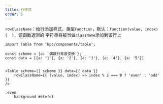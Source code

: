 ```yaml
---
title: 行样式
order: 5
---
```


`rowClassName`：给行添加样式，类型`Function`，默认：`function(value, index) {  }`，该函数返回的
字符串将被当做`className`添加到该行上

```vdt
import Table from 'kpc/components/table';

const scheme = {a: '偶数行背景变换'};
const data = [{a: '1'}, {a: '2'}, {a: '3'}, {a: '4'}, {a: '5'}]


<Table scheme={{ scheme }} data={{ data }} 
    rowClassName={{ (value, index) => index % 2 === 0 ? 'even' : 'odd' }}
/>
```

```styl
.even
    background #efefef
```







